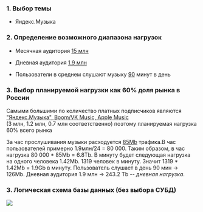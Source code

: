 ### 1. Выбор темы
* Яндекс.Музыка

### 2. Определение возможного диапазона нагрузок

* Месячная аудитория [15 млн](https://vc.ru/services/98608-ot-kataloga-i-poiska-do-personalnogo-muzykalnogo-pomoshchnika-kak-izmenilas-yandeks-muzyka-i-chto-ee-zhdet-v-budushchem) 

* Дневная аудитория [1.9 млн](https://radar.yandex.ru/top_list?thematic=culture%2Cmusic)

* Пользователи в среднем слушают музыку [90](https://vc.ru/media/96460-chislo-podpischikov-yandeks-muzyki-vyroslo-v-tri-raza-za-poltora-goda-i-dostiglo-3-mln) минут в день

### 3. Выбор планируемой нагрузки как 60% доля рынка в России

Самыми большими по количество платных подписчиков являются ["Яндекс.Музыка", Boom/VK Music, Apple Music](https://www.dp.ru/a/2019/05/17/Muzikalnaja_strana__Rinku)                        
(3 млн, 1.2 млн, 0.7 млн соответственно) поэтому планируемая нагрузка 60% всего рынка

За час прослушивания музыки расходуется [85Mb](https://yandex.ru/support/music-app-winmobile/search-and-listen/cost.html) трафика.В час пользователей примерно 1.9млн/24 = 80 000. Таким образом, в час нагрузка 80 000 * 85Mb = 6.8Tb.
В минуту будет следующая нагрузка на одного человека 1.42Mb. 1319 человек в минуту. Значит 1319 * 1.42Mb = 1.9Gb в минуту.
Пользователь слушает в день 90 мин -> 126Mb. Дневная аудитория 1.9 млн -> 243.2 Tb -- _дневная нагрузка_.

### 3. Логическая схема базы данных (без выбора СУБД)
![](db.png/150x100)
